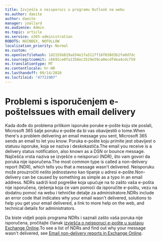 ```yaml
---
title: Izvješća o neisporuci u programu Outlook na webu
ms.author: daeite
author: daeite
manager: joallard
ms.audience: Admin
ms.topic: article
ms.service: o365-administration
ROBOTS: NOINDEX, NOFOLLOW
localization_priority: Normal
ms.custom: ''
ms.openlocfilehash: 1d2155b819ad34e1fa311ff16f038d3b2fa0d7dc
ms.sourcegitcommit: c6692ce0fa1358ec3529e59ca0ecdfdea4cdc759
ms.translationtype: MT
ms.contentlocale: hr-HR
ms.lasthandoff: 09/14/2020
ms.locfileid: "47721907"
---
```

# <a name="issues-with-email-delivery"></a><span data-ttu-id="301b6-102">Problemi s isporučenjem e-pošte</span><span class="sxs-lookup"><span data-stu-id="301b6-102">Issues with email delivery</span></span>

<span data-ttu-id="301b6-103">Kada dođe do problema prilikom isporuke poruke e-pošte koju ste poslali, Microsoft 365 šalje poruku e-pošte da bi vas obavijestili o tome.</span><span class="sxs-lookup"><span data-stu-id="301b6-103">When there's a problem delivering an email message you sent, Microsoft 365 sends an email to let you know.</span></span> <span data-ttu-id="301b6-104">Poruka e-pošte koju primite jest obavijest o statusu isporuke, koja se naziva i deskokastiča.</span><span class="sxs-lookup"><span data-stu-id="301b6-104">The email you receive is a delivery status notification, also known as a DSN or bounce message.</span></span> <span data-ttu-id="301b6-105">Najčešća vrsta naziva se izvješće o neisporuci (NDR), što vam govori da poruka nije isporučena.</span><span class="sxs-lookup"><span data-stu-id="301b6-105">The most common type is called a non-delivery report (NDR), which tells you that a message wasn't delivered.</span></span> <span data-ttu-id="301b6-106">Neisporuku može prouzročiti nešto jednostavno kao tipanje u adresi e-pošte.</span><span class="sxs-lookup"><span data-stu-id="301b6-106">Non-delivery can be caused by something as simple as a typo in an email address.</span></span> <span data-ttu-id="301b6-107">NDRs sadrži kod pogreške koja upućuje na to zašto vaša e-pošta nije isporučena, rješenja koja će vam pomoći da isporučite e-poštu, vezu na dodatnu pomoć na webu i tehničke detalje za administratore.</span><span class="sxs-lookup"><span data-stu-id="301b6-107">NDRs include an error code that indicates why your email wasn't delivered, solutions to help you get your email delivered, a link to more help on the web, and technical details for administrators.</span></span>

<span data-ttu-id="301b6-108">Da biste vidjeli popis programa NDRs i saznali zašto vaša poruka nije isporučena, pročitajte članak [izvješća o neisporuci e-pošte u sustavu Exchange Online](https://docs.microsoft.com/exchange/mail-flow-best-practices/non-delivery-reports-in-exchange-online/non-delivery-reports-in-exchange-online).</span><span class="sxs-lookup"><span data-stu-id="301b6-108">To see a list of NDRs and find out why your message wasn't delivered, see [Email non-delivery reports in Exchange Online](https://docs.microsoft.com/exchange/mail-flow-best-practices/non-delivery-reports-in-exchange-online/non-delivery-reports-in-exchange-online).</span></span>